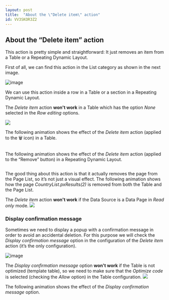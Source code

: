```yaml
---
layout: post
title:  "About the \"Delete item\" action"
id: VV3SKOR3Z2
---
```


<h2 id="about-the-delete-item-action">About the “Delete item” action</h2>

<p>This action is pretty simple and straightforward: It just removes an item from a Table or a Repeating Dynamic Layout.</p>

<p>First of all, we can find this action in the List category as shown in the next image.</p>

<img src="HOLA_files/141845370-be3a5538-aada-429b-8b5d-c5be8579be58.png" alt="image">

<p>We can use this action inside a row in a Table or a section in a Repeating Dynamic Layout.</p>

<div class="important">
  <p>
    The <i>Delete item</i> action <b>won't work</b> in a Table which has the option <em>None</em> selected in the <em>Row editing</em> options.
  </p>
    <img src="HOLA_files/142218077-c45b0b17-6cb1-44df-835e-6ccc84910792.png">
</div>

<p>The following animation shows the effect of the <em>Delete item</em> action (applied to the 🗑 icon) in a Table.</p>

<img data-gifffer="https://raw.githubusercontent.com/dfrankmv/pegablog/gh-pages/img/QIaGe12ltC.gif" />

<p>The following animation shows the effect of the <em>Delete item</em> action (applied to the “Remove” button) in a Repeating Dynamic Layout.</p>

<img data-gifffer="https://raw.githubusercontent.com/dfrankmv/pegablog/gh-pages/img/xt4ddcBPwT.gif" />

<p>The good thing about this action is that it actually removes the page
 from the Page List, so it’s not just a visual effect. The following 
animation shows how the page <em>CountryList.pxResults(2)</em> is removed from both the Table and the Page List.</p>

<img data-gifffer="https://raw.githubusercontent.com/dfrankmv/pegablog/gh-pages/img/8CL0nGgwDN.gif" />

<div class="block important">
    The <em>Delete item</em> action <strong>won't work</strong> if the Data Source is a Data Page in <em>Read only</em> mode.
    <img src="HOLA_files/141976362-6fbb50c6-2f7a-418f-982f-4c47ad4ce06b.png">
</div>

<h3 id="display-confirmation-message">Display confirmation message</h3>

<p>Sometimes we need to display a popup with a confirmation message in 
order to avoid an accidental deletion. For this purpose we will check 
the <em>Display confirmation message</em> option in the configuration of the <em>Delete item</em> action (it’s the only configuration).</p>

<p><img src="HOLA_files/142224724-402e0c7b-9258-4b9c-829f-3e8df937d4c8.png" alt="image"></p>

<div class="block important">
    The <em>Display confirmation message</em> option <strong>won't work</strong> if the Table is not optimized (template table), so we need to make sure that the <em>Optimize code</em> is selected (checking the <em>Allow</em> option) in the Table configuration.
    <img src="HOLA_files/142223013-7e6d801e-3dd6-46ed-9949-1fb538fd8328.png">
</div>

<p>The following animation shows the effect of the <em>Display confirmation message</em> option.</p>

<img data-gifffer="https://raw.githubusercontent.com/dfrankmv/pegablog/gh-pages/img/JOQJwuhEsr.gif" />
